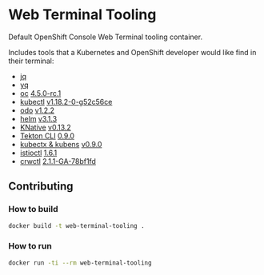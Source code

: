 # Web Terminal Tooling

Default OpenShift Console Web Terminal tooling container.

Includes tools that a Kubernetes and OpenShift developer would like find in their terminal:
- [jq](https://github.com/stedolan/jq)
- [yq](https://kislyuk.github.io/yq/)
- [oc](https://github.com/openshift/origin) [4.5.0-rc.1](https://mirror.openshift.com/pub/openshift-v4/clients/ocp/4.5.0-rc.1/)
- [kubectl](https://github.com/kubernetes/kubectl) [v1.18.2-0-g52c56ce](https://mirror.openshift.com/pub/openshift-v4/clients/ocp/4.5.0-rc.1/)
- [odo](https://github.com/openshift/odo) [v1.2.2](https://mirror.openshift.com/pub/openshift-v4/clients/odo/v1.2.2/)
- [helm](https://helm.sh/) [v3.1.3](https://mirror.openshift.com/pub/openshift-v4/clients/helm/3.1.3/)
- [KNative](https://github.com/knative/client) [v0.13.2](https://mirror.openshift.com/pub/openshift-v4/clients/serverless/0.13.2/)
- [Tekton CLI](https://github.com/tektoncd/cli) [0.9.0](https://mirror.openshift.com/pub/openshift-v4/clients/pipeline/0.9.0/)
- [kubectx & kubens](https://github.com/ahmetb/kubectx) [v0.9.0](https://github.com/ahmetb/kubectx/releases/tag/v0.9.0)
- [istioctl](https://github.com/istio/istio) [1.6.1](https://github.com/istio/istio/releases/tag/1.6.1)
- [crwctl](https://github.com/redhat-developer/codeready-workspaces-chectl) [2.1.1-GA-78bf1fd](https://github.com/redhat-developer/codeready-workspaces-chectl/releases/tag/2.1.1-GA-78bf1fd)

## Contributing

### How to build

```bash
docker build -t web-terminal-tooling .
```

### How to run

```bash
docker run -ti --rm web-terminal-tooling
```
